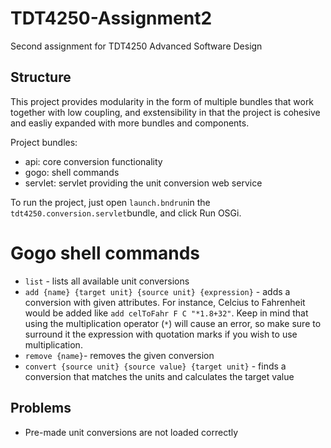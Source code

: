 # TDT4250-Assignment2
Second assignment for TDT4250 Advanced Software Design

## Structure
This project provides modularity in the form of multiple bundles that work together with low coupling, and exstensibility in that the project is cohesive and easliy expanded with more bundles and components.

Project bundles:
* api: core conversion functionality
* gogo: shell commands 
* servlet: servlet providing the unit conversion web service

To run the project, just open `launch.bndrun`in the `tdt4250.conversion.servlet`bundle, and click Run OSGi.

# Gogo shell commands 
* `list` - lists all available unit conversions
* `add {name} {target unit} {source unit} {expression}` - adds a conversion with given attributes. For instance, Celcius to Fahrenheit would be added like `add celToFahr F C "*1.8+32"`. Keep in mind that using the multiplication operator (`*`) will cause an error, so make sure to surround it the expression with quotation marks if you wish to use multiplication.
* `remove {name}`- removes the given conversion
* `convert {source unit} {source value} {target unit}` - finds a conversion that matches the units and calculates the target value

## Problems 
* Pre-made unit conversions are not loaded correctly
